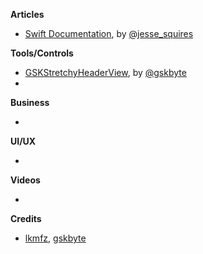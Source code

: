
**Articles**

* [Swift Documentation](http://www.jessesquires.com/swift-documentation), by [@jesse_squires](https://twitter.com/jesse_squires)


**Tools/Controls**

* [GSKStretchyHeaderView](https://github.com/gskbyte/GSKStretchyHeaderView), by [@gskbyte](https://twitter.com/gskbyte)
*

**Business**

*

**UI/UX**

*

**Videos**

*

**Credits**

* [lkmfz](https://github.com/lkmfz), [gskbyte](https://github.com/gskbyte)
